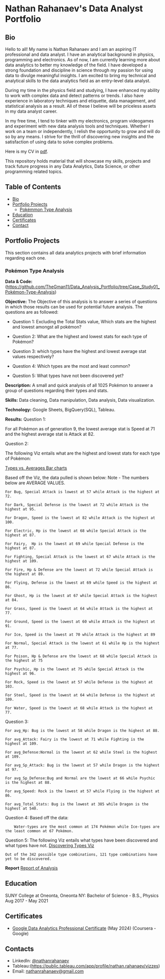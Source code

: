 # Nathan Rahanaev's Data Analyst Portfolio
## Bio
Hello to all! My name is Nathan Rahanaev and I am an aspiring IT professional and data analyst. I have an analytical background in physics, programming and electronics. As of now, I am currently learning more about data analytics to better my knowledge of the field. I have developed a strong foundation and discipline in science through my passion for using data to divulge meaningful insights. I am excited to bring my technical and analytical skills to the data analytics field as an entry-level data analyst. 

During my time in the physics field and studying, I have enhanced my ability to work with complex data and detect patterns or trends. I also have experience in laboratory techniques and etiquette, data management, and statistical analysis as a result. All of these I believe will be priceless assets in my data analyst career.

In my free time, I tend to tinker with my electronics, program videogames and experiment with new data analysis tools and techniques. Whether I work on a team or independently, I relish the opportunity to grow and will do so by any means. I strive for the thrill of discovering new insights and the satisfaction of using data to solve complex problems.

Here is my CV in [pdf](https://github.com/TheGman11/Data_Analysis_Portfolio/blob/main/Nathan%20Rahanaev%20CV.pdf).

This repository holds material that will showcase my skills, projects and track future progress in any Data Analytics, Data Science, or other programming related topics.

## Table of Contents
- [Bio](https://github.com/TheGman11/Data_Analysis_Portfolio/blob/main/README.md#Bio)
- [Portfolio Projects](https://github.com/TheGman11/Data_Analysis_Portfolio/blob/main/README.md#portfolio-projects)
	- [Pokémmon Type Analysis](https://github.com/TheGman11/Data_Analysis_Portfolio#Pok%C3%A9mon_Type_Analysis)
- [Education](https://github.com/TheGman11/Data_Analysis_Portfolio/blob/main/README.md#Education)
- [Certificates](https://github.com/TheGman11/Data_Analysis_Portfolio/blob/main/README.md#Certificates)
- [Contact](https://github.com/TheGman11/Data_Analysis_Portfolio/blob/main/README.md#Contact)

## Portfolio Projects
This section contains all data analytics projects with brief information regarding each one.

### Pokémon Type Analysis
**Data & Code:** 
(https://github.com/TheGman11/Data_Analysis_Portfolio/tree/Case_Study01_Pokémon-Type-Analysis)

**Objective:** 
The Objective of this analysis is to answer a series of questions in which those results can be used for potential future analysis. The questions are as followed:

- Question 1: Excluding the Total Stats value, Which stats are the highest and lowest amongst all pokémon?

- Question 2: What are the highest and lowest stats for each type of Pokémon?

- Question 3: which types have the highest and lowest average stat values respectively?

- Question 4: Which types are the most and least common?

- Question 5: What types have not been discovered yet?

**Description:** 
 A small and quick analysis of all 1025 Pokémon to answer a group of questions regarding their types and stats.

**Skills:** 
 Data cleaning,  Data manipulation, Data analysis, Data visualization.

**Technology:** 
 Google Sheets, BigQuery(SQL), Tableau.

**Results:** 
Question 1:

 For all Pokémon as of generation 9, the lowest average stat is Speed at 71 and the highest average stat is Attack at 82. 

Question 2:

 The following Viz entails what are the highest and lowest stats for each type of Pokémon:

[Types vs. Averages Bar charts](https://public.tableau.com/app/profile/nathan.rahanaev/viz/Typevs_AverageStats/Sheet1)

Based off the Viz, the data pulled is shown below:
Note - The numbers below are AVERAGE VALUES.

	For Bug, Special Attack is lowest at 57 while Attack is the highest at 72.
 
	For Dark, Special Defense is the lowest at 72 while Attack is the highest at 95.
 
	For Dragon, Speed is the lowest at 82 while Attack is the highest at 100.
 
	For Electric, Hp is the lowest at 68 while Special Attack is the highest at 87.
 
	For Fairy,  Hp is the lowest at 69 while Special Defense is the highest at 87.
 
	For Fighting, Special Attack is the lowest at 67 while Attack is the highest at 109.
 
	For Fire, Hp & Defense are the lowest at 72 while Special Attack is the highest at 89.
 
	For Flying, Defense is the lowest at 69 while Speed is the highest at 86.
 
	For Ghost, Hp is the lowest at 67 while Special Attack is the highest at 84.
 
	For Grass, Speed is the lowest at 64 while Attack is the highest at 77.
 
	For Ground, Speed is the lowest at 60 while Attack is the highest at 91.
 
	For Ice, Speed is the lowest at 70 while Attack is the highest at 89
 
	For Normal, Special Attack is the lowest at 61 while Hp is the highest at 77.
 
	For Poison, Hp & Defense are the lowest at 68 while Special Attack is the highest at 75
 
	For Psychic, Hp is the lowest at 75 while Special Attack is the highest at 96.
 
	For Rock, Speed is the lowest at 57 while Defense is the highest at 103.
 
	For Steel, Speed is the lowest at 64 while Defense is the highest at 109.
 
	For Water, Speed is the lowest at 68 while Attack is the highest at 77.
 

Question 3:

	For avg_Hp: Bug is the lowest at 58 while Dragon is the highest at 88.
 
	For avg_Attack: Fairy is the lowest at 71 while Fighting is the highest at 109.
 
	For avg_Defense:Normal is the lowest at 62 while Steel is the highest at 109.
 
	For avg_Sp_Attack: Bug is the lowest at 57 while Dragon is the highest at 97.
 
	For avg_Sp_Defense:Bug and Normal are the lowest at 66 while Psychic is the highest at 88.
 
	For avg_Speed: Rock is the lowest at 57 while Flying is the highest at 86.
 
	For avg_Total_Stats: Bug is the lowest at 385 while Dragon is the highest at 540.

Question 4: 
	 Based off the data:
 
		Water-types are the most common at 174 Pokémon while Ice-types are the least common at 67 Pokémon.

Question 5:
	 The following Viz entails what types have been discovered and what types have not.
	 [Discovering Types Viz](https://public.tableau.com/app/profile/nathan.rahanaev/viz/Discovered_Types_Viz/Sheet1)
 
	Out of the 342 possible type combinations, 121 type combinations have yet to be discovered.
 
**Report**
 [Report of Analysis](https://github.com/TheGman11/Data_Analysis_Portfolio/blob/Case_Study01_Pok%C3%A9mon-Type-Analysis/Pokemon_Types_Report.txt)

## Education
SUNY College at Oneonta, Oneonta NY: 
Bachelor of Science - B.S., Physics
Aug 2017 - May 2021

## Certificates
- [Google Data Analytics Professional Certificate](https://coursera.org/share/66927849924a65d0a3fa10ec1cfe3419) (May 2024) (Coursera - Google)

## Contacts
- LinkedIn: [@nathanrahanaev](www.linkedin.com/in/nathan-rahanaev-233746266)
- Tableau:(https://public.tableau.com/app/profile/nathan.rahanaev/vizzes)
- Email: nathanrahanaev@gmail.com
